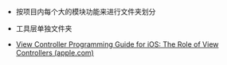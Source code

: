 - 按项目内每个大的模块功能来进行文件夹划分

- 工具层单独文件夹
- [View Controller Programming Guide for iOS: The Role of View Controllers (apple.com)](https://developer.apple.com/library/archive/featuredarticles/ViewControllerPGforiPhoneOS/index.html#//apple_ref/doc/uid/TP40007457-CH2-SW1)